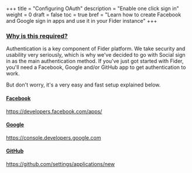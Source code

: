 +++
title = "Configuring OAuth"
description = "Enable one click sign in"
weight = 0
draft = false
toc = true
bref = "Learn how to create Facebook and Google sign in apps and use it in your Fider instance"
+++

<h3 class="section-head" id="h-why-required"><a href="#h-why-required">Why is this required?</a></h3>

Authentication is a key component of Fider platform. We take security and usability very seriously, which is why we've decided to go with Social sign in as the main authentication method. If you've just got started with Fider, you'll need a Facebook, Google and/or GitHub app to get authentication to work.

But don't worry, it's a very easy and fast setup explained below.

<h4 class="section-head" id="h-facebook"><a href="#h-facebook">Facebook</a></h3>

https://developers.facebook.com/apps/

<h4 class="section-head" id="h-google"><a href="#h-google">Google</a></h3>

https://console.developers.google.com

<h4 class="section-head" id="h-github"><a href="#h-github">GitHub</a></h3>

https://github.com/settings/applications/new